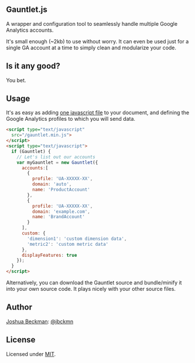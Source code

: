 Gauntlet.js
-----------------------------------------------

A wrapper and configuration tool to seamlessly handle multiple Google Analytics accounts.

It's small enough (~2kb) to use without worry. It can even be used just for a single GA account at a time to simply clean and modularize your code.

## Is it any good?

You bet.

## Usage

It's as easy as adding [one javascript file](https://github.com/jbckmn/gauntlet.js/blob/master/dist/gauntlet.min.js) to your document, and defining the Google Analytics profiles to which you will send data.

````html
<script type="text/javascript" 
  src="/gauntlet.min.js">
</script>
<script type="text/javascript">
  if (Gauntlet) {
    // Let's list out our accounts
    var myGauntlet = new Gauntlet({
      accounts:[
        {
          profile: 'UA-XXXXX-XX',
          domain: 'auto',
          name: 'ProductAccount'
        },
        {
          profile: 'UA-XXXXX-XX',
          domain: 'example.com',
          name: 'BrandAccount'
        }
      ],
      custom: {
        'dimension1': 'custom dimension data',
        'metric2': 'custom metric data'
      },
      displayFeatures: true
    });
  }
</script>
````

Alternatively, you can download the Gauntlet source and bundle/minify it into your own source code. It plays nicely with your other source files.

## Author

[Joshua Beckman](http://www.andjosh.com): [@jbckmn](https://twitter.com/jbckmn)

## License

Licensed under [MIT](https://github.com/jbckmn/gauntlet.js/blob/master/LICENSE).